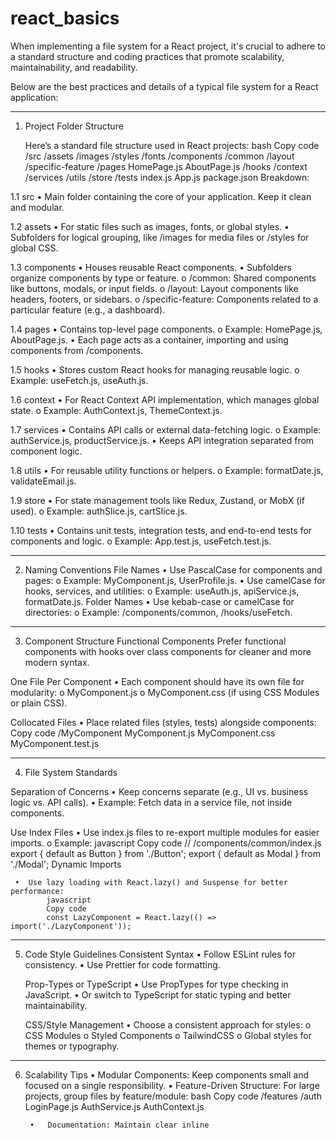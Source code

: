 # react_basics

When implementing a file system for a React project, it's crucial to adhere to a standard structure and coding practices that promote scalability, maintainability, and readability. 

Below are the best practices and details of a typical file system for a React application:
________________________________________

1. Project Folder Structure

     Here’s a standard file structure used in React projects:
     bash
     Copy code
     /src
       /assets
         /images
         /styles
         /fonts
       /components
         /common
         /layout
         /specific-feature
       /pages
         HomePage.js
         AboutPage.js
       /hooks
       /context
       /services
       /utils
       /store
       /tests
     index.js
     App.js
     package.json
     Breakdown:

1.1 src
   •	Main folder containing the core of your application. Keep it clean and modular.

1.2 assets
     •	For static files such as images, fonts, or global styles.
     •	Subfolders for logical grouping, like /images for media files or /styles for global CSS.

1.3 components
     •	Houses reusable React components.
     •	Subfolders organize components by type or feature.
          o	/common: Shared components like buttons, modals, or input fields.
          o	/layout: Layout components like headers, footers, or sidebars.
          o	/specific-feature: Components related to a particular feature (e.g., a dashboard).


1.4 pages
     •	Contains top-level page components.
          o	Example: HomePage.js, AboutPage.js.
     •	Each page acts as a container, importing and using components from /components.

1.5 hooks
     •	Stores custom React hooks for managing reusable logic.
          o	Example: useFetch.js, useAuth.js.

1.6 context
     •	For React Context API implementation, which manages global state.
          o	Example: AuthContext.js, ThemeContext.js.

1.7 services
     •	Contains API calls or external data-fetching logic.
          o	Example: authService.js, productService.js.
     •	Keeps API integration separated from component logic.
          
1.8 utils
     •	For reusable utility functions or helpers.
          o	Example: formatDate.js, validateEmail.js.

1.9 store
     •	For state management tools like Redux, Zustand, or MobX (if used).
          o	Example: authSlice.js, cartSlice.js.

1.10 tests
     •	Contains unit tests, integration tests, and end-to-end tests for components and logic.
          o	Example: App.test.js, useFetch.test.js.
________________________________________

2. Naming Conventions File Names
   •	Use PascalCase for components and pages:
        o	Example: MyComponent.js, UserProfile.js.
   •	Use camelCase for hooks, services, and utilities:
        o	Example: useAuth.js, apiService.js, formatDate.js.
   Folder Names
   •	Use kebab-case or camelCase for directories:
        o	Example: /components/common, /hooks/useFetch.
   
________________________________________

3. Component Structure Functional Components Prefer functional components with hooks over class components for cleaner and more modern syntax.

One File Per Component
     •	Each component should have its own file for modularity:
          o	MyComponent.js
          o	MyComponent.css (if using CSS Modules or plain CSS).

Collocated Files
     •	Place related files (styles, tests) alongside components:
          Copy code
          /MyComponent
               MyComponent.js
               MyComponent.css
               MyComponent.test.js

________________________________________


4. File System Standards

Separation of Concerns
     •	Keep concerns separate (e.g., UI vs. business logic vs. API calls).
     •	Example: Fetch data in a service file, not inside components.

Use Index Files
     •	Use index.js files to re-export multiple modules for easier imports.
          o	Example:
               javascript
               Copy code
               // /components/common/index.js
               export { default as Button } from './Button';
               export { default as Modal } from './Modal';
               Dynamic Imports

     •	Use lazy loading with React.lazy() and Suspense for better performance:
            javascript
            Copy code
            const LazyComponent = React.lazy(() => import('./LazyComponent'));
            
________________________________________


5. Code Style Guidelines
   Consistent Syntax
        •	Follow ESLint rules for consistency.
        •	Use Prettier for code formatting.

   Prop-Types or TypeScript
        •	Use PropTypes for type checking in JavaScript.
        •	Or switch to TypeScript for static typing and better maintainability.
   
   CSS/Style Management
        •	Choose a consistent approach for styles:
             o	CSS Modules
             o	Styled Components
             o	TailwindCSS
             o	Global styles for themes or typography.
   
________________________________________

6. Scalability Tips
        •	Modular Components: Keep components small and focused on a single responsibility.
        •	Feature-Driven Structure: For large projects, group files by feature/module:
             bash
             Copy code
             /features
                  /auth
                       LoginPage.js
                       AuthService.js
                       AuthContext.js
   
        •	Documentation: Maintain clear inline 
